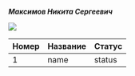 ***Максимов Никита Сергеевич***


![](https://sun9-66.userapi.com/s/v1/ig2/O93uttlD43hT5qtojSFDY2o2rn8a2kKAc16ulYUdi78A2QnQgHtkPr-7YABu_nXQ_WgrwfBVIsPPIeeId2woX_Vo.jpg?quality=95&as=32x48,48x72,72x108,108x162,160x240,240x361,360x541,378x568&from=bu&cs=378x0)


|**Номер**|**Название**|**Статус**|
|--|--|--|
|1|name|status|
